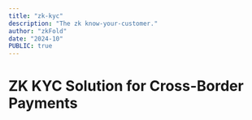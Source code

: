 ```yaml
---
title: "zk-kyc"
description: "The zk know-your-customer."
author: "zkFold"
date: "2024-10"
PUBLIC: true
---
```


# ZK KYC Solution for Cross-Border Payments

##